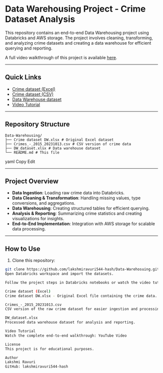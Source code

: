 # Data Warehousing Project - Crime Dataset Analysis

This repository contains an end-to-end Data Warehousing project using Databricks and AWS storage. The project involves cleaning, transforming, and analyzing crime datasets and creating a data warehouse for efficient querying and reporting.  

A full video walkthrough of this project is available [here](https://youtu.be/NAQQjGHj9Xo).

---

## Quick Links
- [Crime dataset (Excel)](#crime-dataset-dw.xlsx)  
- [Crime dataset (CSV)](#crimes--2015_20231013.csv)  
- [Data Warehouse dataset](#dw_dataset.xlsx)  
- [Video Tutorial](https://youtu.be/NAQQjGHj9Xo) 

---

## Repository Structure
```
Data-Warehousing/
├── Crime dataset DW.xlsx # Original Excel dataset
├── Crimes_-_2015_20231013.csv # CSV version of crime data
├── DW_dataset.xlsx # Data warehouse dataset
└── README.md # This file
```
yaml
Copy
Edit

---

## Project Overview

- **Data Ingestion**: Loading raw crime data into Databricks.  
- **Data Cleaning & Transformation**: Handling missing values, type conversions, and aggregations.  
- **Data Warehousing**: Creating structured tables for efficient querying.  
- **Analysis & Reporting**: Summarizing crime statistics and creating visualizations for insights.  
- **End-to-End Implementation**: Integration with AWS storage for scalable data processing.

---

## How to Use

1. Clone this repository:  
```bash
git clone https://github.com/lakshmiravuri544-hash/Data-Warehosuing.git
Open Databricks workspace and import the datasets.

Follow the project steps in Databricks notebooks or watch the video tutorial for a complete walkthrough.

Crime dataset (Excel)
Crime dataset DW.xlsx - Original Excel file containing the crime data.

Crimes_-_2015_20231013.csv
CSV version of the raw crime dataset for easier ingestion and processing.

DW_dataset.xlsx
Processed data warehouse dataset for analysis and reporting.

Video Tutorial
Watch the complete end-to-end walkthrough: YouTube Video

License
This project is for educational purposes.

Author
Lakshmi Ravuri
GitHub: lakshmiravuri544-hash
